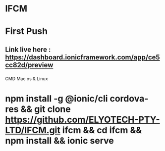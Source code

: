 # IFCM 
# First Push 
## Link live here : https://dashboard.ionicframework.com/app/ce5cc82d/preview
### 
CMD Mac os & Linux 
# npm install -g @ionic/cli cordova-res && git clone https://github.com/ELYOTECH-PTY-LTD/IFCM.git ifcm && cd ifcm && npm install && ionic serve
